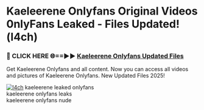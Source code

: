 # Kaeleerene Onlyfans Original Videos 0nlyFans Leaked - Files Updated! (l4ch)

<h3>🔴 CLICK HERE 🌐==►► <a href="https://tinyurl.com/3hn5wdd3" rel="nofollow">Kaeleerene Onlyfans Updated Files</a></h3>

Get Kaeleerene Onlyfans and all content. Now you can access all videos and pictures of Kaeleerene Onlyfans. New Updated Files 2025!

[![l4ch](https://i.imgur.com/4HnBqBT.gif)](https://tinyurl.com/3hn5wdd3)
kaeleerene leaked onlyfans<br>
kaeleerene onlyfans leaks<br>
kaeleerene onlyfans nude